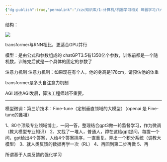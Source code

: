 ```yaml
---
{"dg-publish":true,"permalink":"/czc知识库/1-计算机/机器学习相关 坤器学习/transformer/","dgPassFrontmatter":true,"created":"2024-08-22T20:15:50.614+08:00","updated":"2024-12-08T12:21:39.538+08:00"}
---
```



结构：

![](/img/user/czc知识库/9-无奇不有/9-附件/附件/transformer_image-1.png)

transformer与RNN相比，更适合GPU并行

模型：是由公式和参数组成的
	chatGPT3.5有1350亿个参数，训练前都是一个随机数，训练完后就是一个具体的固定的参数了

注意力机制
注意力机制：如果现在有个人，他的身高是178cm，请预估他的体重

transformer是多头自注意力机制


AGI
越往AGI发展，算法工程师越不重要，


---

模型微调：第三阶技术：Fine-tune（定制垂直领域的大模型）（openai 是 Fine-tune的鼻祖）

1、80个顶级专业领域博士，一问一答，整理结合gpt3做一轮监督学习，作为微调（教大模型专业知识）
2、又找了一堆人，普通人，蹲在这给gpt提问，每提一个问，gpt给出4个答案，人给4个答案排序，一直重复。弄出一个积分系统（调教大模型）
3、就人类反馈的数据再学一次（RL）
4、再回到第二步再做
5、再


所谓基于人类反馈的强化学习